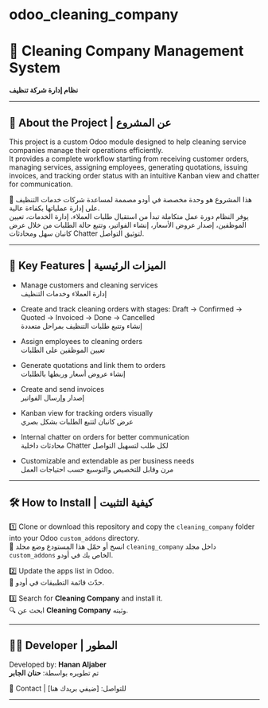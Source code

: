 # odoo_cleaning_company
# 🧹 Cleaning Company Management System
**نظام إدارة شركة تنظيف**

---

## 📖 About the Project | عن المشروع

This project is a custom Odoo module designed to help cleaning service companies manage their operations efficiently.  
It provides a complete workflow starting from receiving customer orders, managing services, assigning employees, generating quotations, issuing invoices, and tracking order status with an intuitive Kanban view and chatter for communication.

📌 هذا المشروع هو وحدة مخصصة في أودو مصممة لمساعدة شركات خدمات التنظيف على إدارة عملياتها بكفاءة عالية.  
يوفر النظام دورة عمل متكاملة تبدأ من استقبال طلبات العملاء، إدارة الخدمات، تعيين الموظفين، إصدار عروض الأسعار، إنشاء الفواتير، وتتبع حالة الطلبات من خلال عرض كانبان سهل ومحادثات Chatter لتوثيق التواصل.

---

## 🚀 Key Features | الميزات الرئيسية

- Manage customers and cleaning services  
  إدارة العملاء وخدمات التنظيف

- Create and track cleaning orders with stages: Draft → Confirmed → Quoted → Invoiced → Done → Cancelled  
  إنشاء وتتبع طلبات التنظيف بمراحل متعددة

- Assign employees to cleaning orders  
  تعيين الموظفين على الطلبات

- Generate quotations and link them to orders  
  إنشاء عروض أسعار وربطها بالطلبات

- Create and send invoices  
  إصدار وإرسال الفواتير

- Kanban view for tracking orders visually  
  عرض كانبان لتتبع الطلبات بشكل بصري

- Internal chatter on orders for better communication  
  محادثات داخلية Chatter لكل طلب لتسهيل التواصل

- Customizable and extendable as per business needs  
  مرن وقابل للتخصيص والتوسيع حسب احتياجات العمل

---

## 🛠️ How to Install | كيفية التثبيت

1️⃣ Clone or download this repository and copy the `cleaning_company` folder into your Odoo `custom_addons` directory.  
📁 انسخ أو حمّل هذا المستودع وضع مجلد `cleaning_company` داخل مجلد `custom_addons` الخاص بك في أودو.

2️⃣ Update the apps list in Odoo.  
🔄 حدّث قائمة التطبيقات في أودو.

3️⃣ Search for **Cleaning Company** and install it.  
🔍 ابحث عن **Cleaning Company** وثبته.

---

## 👩‍💻 Developer | المطور

Developed by: **Hanan Aljaber**  
تم تطويره بواسطة: **حنان الجابر**

📧 Contact | للتواصل: [ضيفي بريدك هنا]

---

